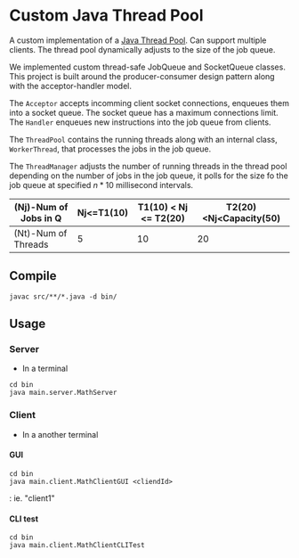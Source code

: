 # Custom Java Thread Pool

A custom implementation of a [Java Thread Pool](https://docs.oracle.com/javase/8/docs/api/java/util/concurrent/ExecutorService.html).
Can support multiple clients. The thread pool dynamically adjusts to the size of the job queue. 

We implemented custom thread-safe JobQueue and SocketQueue classes. This project is built around the producer-consumer design pattern along with the acceptor-handler model. 

The `Acceptor` accepts incomming client socket connections, enqueues them into a socket queue. The socket queue has a maximum connections limit.
The `Handler` enqueues new instructions into the job queue from clients.

The `ThreadPool` contains the running threads along with an internal class, `WorkerThread`, that processes the jobs in the job queue. 

The `ThreadManager` adjusts the number of running threads in the thread pool depending on the number of jobs in the job queue, it polls for the size fo the job queue at specified $n * 10$ millisecond intervals.

| (Nj)-Num of Jobs in Q | Nj<=T1(10) | T1(10) < Nj <= T2(20) | T2(20)<Nj<Capacity(50) |
|-----------------------|------------|-----------------------|------------------------|
| (Nt)-Num of Threads   | 5          | 10                    | 20                     |

## Compile
```
javac src/**/*.java -d bin/
```

## Usage

### Server
- In a terminal
```
cd bin
java main.server.MathServer
```

### Client
- In a another terminal
#### GUI
```
cd bin
java main.client.MathClientGUI <cliendId>
```
<clientId>: ie. "client1"
  
#### CLI test
```
cd bin
java main.client.MathClientCLITest
```
